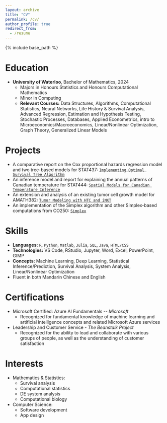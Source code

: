 ```yaml
---
layout: archive
title: "CV"
permalink: /cv/
author_profile: true
redirect_from:
  - /resume
---
```


{% include base_path %}

Education
======
* **University of Waterloo**, Bachelor of Mathematics, 2024
  * Majors in Honours Statistics and Honours Computational Mathematics
  * Minor in Computing
  * **Relevant Courses:** Data Structures, Algorithms, Computational Statistics, Neural Networks, Life History & Survival Analysis, Advanced Regression, Estimation and Hypothesis Testing, Stochastic Processes, Databases, Applied Econometrics, intro to Microeconomics/Macroeconomics, Linear/Nonlinear Optimization, Graph Theory, Generalized Linear Models

Projects
======
* A comparative report on the Cox proportional hazards regression model and two tree-based models for STAT437: [`Implementing Optimal Survival Tree Algorithm`](https://github.com/bryanzang/UW-stat437-Project)
* An inference model and report for explaining the annual patterns of Canadian temperature for STAT444: [`Spatial Models for Canadian Temperature Inference`](https://github.com/bryanzang/UW-stat444-Project)
* An extension and analysis of an existing tumor cell growth model for AMATH382: [`Tumor Modeling with HTC and iNKT`](https://github.com/bryanzang/UW-amath382-Project)
* An implementation of the Simplex algorithm and other Simplex-based computations from CO250: [`Simplex`](https://github.com/bryanzang/UW-co250-Simplex)

Skills
======
* **Languages:** `R`, `Python`, `Matlab`, `Julia`, `SQL`, `Java`, `HTML/CSS`
* **Technologies:** VS Code, RStudio, Jupyter, Word, Excel, PowerPoint, GIMP
* **Concepts:** Machine Learning, Deep Learning, Statistical Inference/Prediction, Survival Analysis, System Analysis, Linear/Nonlinear Optimization
* Fluent in both Mandarin Chinese and English

Certifications
======
* Microsoft Certified: Azure AI Fundamentals -- _Microsoft_
  * Recognized for fundamental knowledge of machine learning and artificial intelligence concepts and related Microsoft Azure
services
* Leadership and Customer Service - _The Beanstalk Project_
  * Recognized for the ability to lead and collaborate with various groups of people, as well as the understanding of customer satisfaction

Interests
======
* Mathematics & Statistics:
  * Survival analysis
  * Computational statistics
  * DE system analysis
  * Computational biology
* Computer Science:
  * Software development
  * App design
